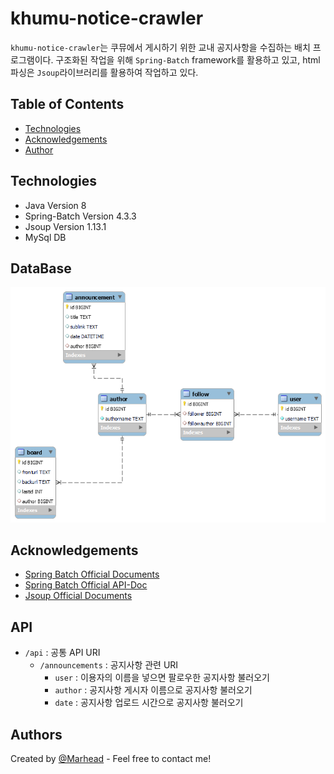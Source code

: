 
# khumu-notice-crawler

``khumu-notice-crawler``는 쿠뮤에서 게시하기 위한 교내 공지사항을 수집하는 배치 프로그램이다. 구조화된 작업을 위해 ``Spring-Batch`` framework를 활용하고 있고, html 파싱은 ``Jsoup``라이브러리를 활용하여 작업하고 있다.

## Table of Contents
- [Technologies](#technologies)
- [Acknowledgements](#acknowledgements)
- [Author](#authors)

## Technologies

- Java Version 8
- Spring-Batch Version 4.3.3
- Jsoup Version 1.13.1
- MySql DB

## DataBase
![[MySQL_Data_Table]](diagramdraw.png)

## Acknowledgements

 - [Spring Batch Official Documents](https://docs.spring.io/spring-batch/docs/4.3.x/reference/html/)
 - [Spring Batch Official API-Doc](https://docs.spring.io/spring-batch/docs/4.3.x/api/index.html)
 - [Jsoup Official Documents](https://jsoup.org/apidocs/)

## API

- `/api` : 공통 API URI
  - `/announcements` : 공지사항 관련 URI
    - `user` : 이용자의 이름을 넣으면 팔로우한 공지사항 불러오기
    - `author` : 공지사항 게시자 이름으로 공지사항 불러오기
    - `date` : 공지사항 업로드 시간으로 공지사항 불러오기

## Authors

Created by [@Marhead](https://github.com/Marhead) - Feel free to contact me!
